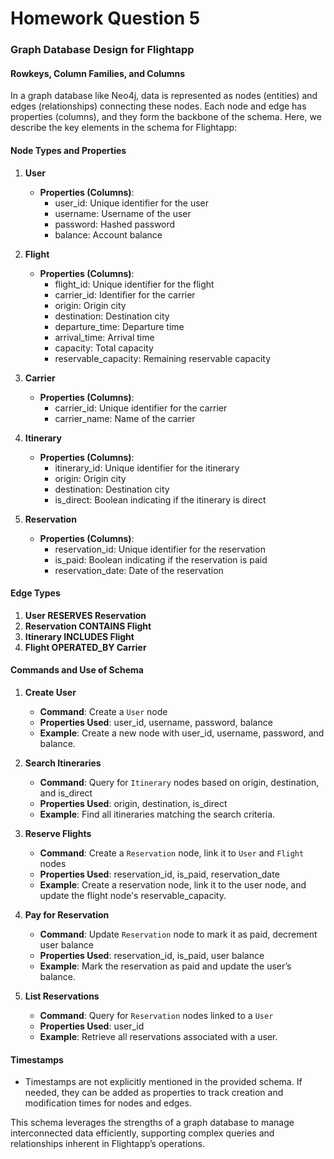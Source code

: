 # Homework Question 5

### Graph Database Design for Flightapp

#### Rowkeys, Column Families, and Columns

In a graph database like Neo4j, data is represented as nodes (entities) and edges (relationships) connecting these nodes. Each node and edge has properties (columns), and they form the backbone of the schema. Here, we describe the key elements in the schema for Flightapp:

#### Node Types and Properties

1. **User**
   - **Properties (Columns)**:
     - user_id: Unique identifier for the user
     - username: Username of the user
     - password: Hashed password
     - balance: Account balance

2. **Flight**
   - **Properties (Columns)**:
     - flight_id: Unique identifier for the flight
     - carrier_id: Identifier for the carrier
     - origin: Origin city
     - destination: Destination city
     - departure_time: Departure time
     - arrival_time: Arrival time
     - capacity: Total capacity
     - reservable_capacity: Remaining reservable capacity

3. **Carrier**
   - **Properties (Columns)**:
     - carrier_id: Unique identifier for the carrier
     - carrier_name: Name of the carrier

4. **Itinerary**
   - **Properties (Columns)**:
     - itinerary_id: Unique identifier for the itinerary
     - origin: Origin city
     - destination: Destination city
     - is_direct: Boolean indicating if the itinerary is direct

5. **Reservation**
   - **Properties (Columns)**:
     - reservation_id: Unique identifier for the reservation
     - is_paid: Boolean indicating if the reservation is paid
     - reservation_date: Date of the reservation

#### Edge Types

1. **User RESERVES Reservation**
2. **Reservation CONTAINS Flight**
3. **Itinerary INCLUDES Flight**
4. **Flight OPERATED_BY Carrier**

#### Commands and Use of Schema

1. **Create User**
   - **Command**: Create a `User` node
   - **Properties Used**: user_id, username, password, balance
   - **Example**: Create a new node with user_id, username, password, and balance.

2. **Search Itineraries**
   - **Command**: Query for `Itinerary` nodes based on origin, destination, and is_direct
   - **Properties Used**: origin, destination, is_direct
   - **Example**: Find all itineraries matching the search criteria.

3. **Reserve Flights**
   - **Command**: Create a `Reservation` node, link it to `User` and `Flight` nodes
   - **Properties Used**: reservation_id, is_paid, reservation_date
   - **Example**: Create a reservation node, link it to the user node, and update the flight node's reservable_capacity.

4. **Pay for Reservation**
   - **Command**: Update `Reservation` node to mark it as paid, decrement user balance
   - **Properties Used**: reservation_id, is_paid, user balance
   - **Example**: Mark the reservation as paid and update the user’s balance.

5. **List Reservations**
   - **Command**: Query for `Reservation` nodes linked to a `User`
   - **Properties Used**: user_id
   - **Example**: Retrieve all reservations associated with a user.

#### Timestamps
- Timestamps are not explicitly mentioned in the provided schema. If needed, they can be added as properties to track creation and modification times for nodes and edges.

This schema leverages the strengths of a graph database to manage interconnected data efficiently, supporting complex queries and relationships inherent in Flightapp’s operations.


